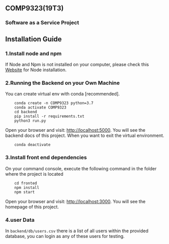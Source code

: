 ## COMP9323(19T3)    
### Software as a Service Project 

## Installation Guide
### 1.Install node and npm


If Node and Npm is not installed on your computer, please check this [Website](https://nodejs.org/en/) for Node installation.

### 2.Running the Backend on your Own Machine

You can create virtual env with conda [recommended].
```
    conda create -n COMP9323 python=3.7
    conda activate COMP9323
    cd backend
    pip install -r requirements.txt
    python3 run.py
```
Open your browser and visit: [http://localhost:5000](http://localhost:5000). You will see the backend docs of this project.
When you want to exit the virtual environment.
```
    conda deactivate
```
### 3.Install front end dependencies
On your command console, execute the following command in the folder where the project is located

```
    cd fronted
    npm install
    npm start
```

Open your browser and visit: [http://localhost:3000](http://localhost:3000). You will see the homepage of this project.

### 4.user Data
In ```backend/db/users.csv``` there is a list of all users within the provided database, you can login as any of these users for testing. 
